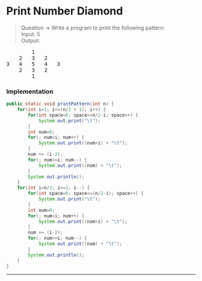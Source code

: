 # Print Number Diamond
> Question -> Write a program to print the following pattern:     
> Input: 5      
> Output:   
<pre>
		1	
	2	3	2	
3	4	5	4	3	
	2	3	2	
		1	  
</pre>

### Implementation
```java
public static void printPattern(int n) {
    for(int i=1; i<=(n/2 + 1); i++) {
        for(int space=0; space<=n/2-i; space++) {
            System.out.print("\t");
        }
        int num=0;
        for(; num<i; num++) {
            System.out.print((num+i) + "\t");
        }
        num += (i-2);
        for(; num>=i; num--) {
            System.out.print((num) + "\t");
        }
        System.out.println();
    }
    for(int i=n/2; i>=1; i--) {
        for(int space=0; space<=(n/2-i); space++) {
            System.out.print("\t");
        }
        int num=0;
        for(; num<i; num++) {
            System.out.print((num+i) + "\t");
        }
        num += (i-2);
        for(; num>=i; num--) {
            System.out.print((num) + "\t");
        }
        System.out.println();
    }    
}
```
---  
